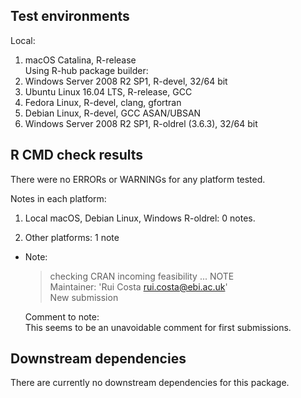 ## Test environments
Local:  
  1. macOS Catalina, R-release  
Using R-hub package builder:  
  2. Windows Server 2008 R2 SP1, R-devel, 32/64 bit  
  3. Ubuntu Linux 16.04 LTS, R-release, GCC  
  4. Fedora Linux, R-devel, clang, gfortran  
  5. Debian Linux, R-devel, GCC ASAN/UBSAN  
  6. Windows Server 2008 R2 SP1, R-oldrel (3.6.3), 32/64 bit

## R CMD check results
There were no ERRORs or WARNINGs for any platform tested.

Notes in each platform:

1. Local macOS, Debian Linux, Windows R-oldrel: 0 notes.

2. Other platforms: 1 note   

  * Note:  
   
      >checking CRAN incoming feasibility ... NOTE  
      >Maintainer: 'Rui Costa <rui.costa@ebi.ac.uk>'  
      >New submission
    
      Comment to note:  
      This seems to be an unavoidable comment for first submissions.  


## Downstream dependencies
There are currently no downstream dependencies for this package.
